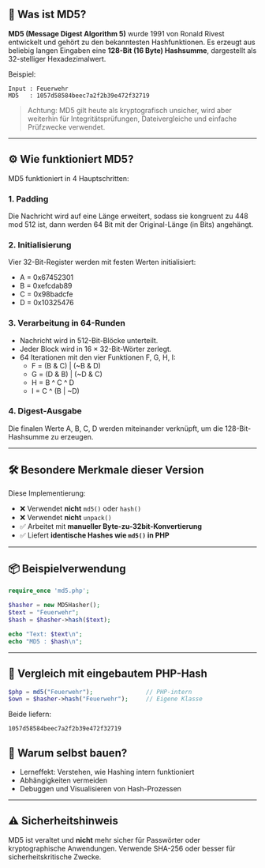 ## 📖 Was ist MD5?

**MD5 (Message Digest Algorithm 5)** wurde 1991 von Ronald Rivest entwickelt und gehört zu den bekanntesten Hashfunktionen. Es erzeugt aus beliebig langen Eingaben eine **128-Bit (16 Byte) Hashsumme**, dargestellt als 32-stelliger Hexadezimalwert.

Beispiel:

```
Input : Feuerwehr
MD5   : 1057d58584beec7a2f2b39e472f32719
```

> Achtung: MD5 gilt heute als kryptografisch unsicher, wird aber weiterhin für Integritätsprüfungen, Dateivergleiche und einfache Prüfzwecke verwendet.

---

## ⚙️ Wie funktioniert MD5?

MD5 funktioniert in 4 Hauptschritten:

### 1. Padding
Die Nachricht wird auf eine Länge erweitert, sodass sie kongruent zu 448 mod 512 ist, dann werden 64 Bit mit der Original-Länge (in Bits) angehängt.

### 2. Initialisierung
Vier 32-Bit-Register werden mit festen Werten initialisiert:

- A = 0x67452301
- B = 0xefcdab89
- C = 0x98badcfe
- D = 0x10325476

### 3. Verarbeitung in 64-Runden
- Nachricht wird in 512-Bit-Blöcke unterteilt.
- Jeder Block wird in 16 × 32-Bit-Wörter zerlegt.
- 64 Iterationen mit den vier Funktionen F, G, H, I:
  - F = (B & C) | (~B & D)
  - G = (D & B) | (~D & C)
  - H = B ^ C ^ D
  - I = C ^ (B | ~D)

### 4. Digest-Ausgabe
Die finalen Werte A, B, C, D werden miteinander verknüpft, um die 128-Bit-Hashsumme zu erzeugen.

---

## 🛠 Besondere Merkmale dieser Version

Diese Implementierung:
- ❌ Verwendet **nicht** `md5()` oder `hash()`
- ❌ Verwendet **nicht** `unpack()`
- ✅ Arbeitet mit **manueller Byte-zu-32bit-Konvertierung**
- ✅ Liefert **identische Hashes wie `md5()` in PHP**

---

## 📦 Beispielverwendung

```php
require_once 'md5.php';

$hasher = new MD5Hasher();
$text = "Feuerwehr";
$hash = $hasher->hash($text);

echo "Text: $text\n";
echo "MD5 : $hash\n";
```

---

## 🔎 Vergleich mit eingebautem PHP-Hash

```php
$php = md5("Feuerwehr");               // PHP-intern
$own = $hasher->hash("Feuerwehr");     // Eigene Klasse
```

Beide liefern:
```
1057d58584beec7a2f2b39e472f32719
```

## 🧠 Warum selbst bauen?

- Lerneffekt: Verstehen, wie Hashing intern funktioniert
- Abhängigkeiten vermeiden
- Debuggen und Visualisieren von Hash-Prozessen

---

## ⚠️ Sicherheitshinweis

MD5 ist veraltet und **nicht** mehr sicher für Passwörter oder kryptographische Anwendungen. Verwende SHA-256 oder besser für sicherheitskritische Zwecke.

